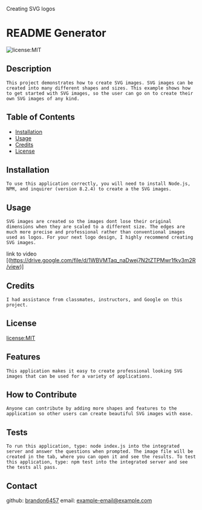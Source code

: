 Creating SVG logos
# README Generator
   ![license:MIT](https://img.shields.io/badge/license-MIT-blue)
  ## Description
    This project demonstrates how to create SVG images. SVG images can be created into many different shapes and sizes. This example shows how to get started with SVG images, so the user can go on to create their own SVG images of any kind.
  ## Table of Contents
  
  - [Installation](#installation)
  - [Usage](#usage)
  - [Credits](#credits)
  - [License](#license)
  
  ## Installation
    To use this application correctly, you will need to install Node.js, NPM, and inquirer (version 8.2.4) to create a the SVG images.
  ## Usage
    SVG images are created so the images dont lose their original dimensions when they are scaled to a different size. The edges are much more precise and professional rather than conventional images used as logos. For your next logo design, I highly recommend creating SVG images.

link to video [(https://drive.google.com/file/d/1WBVMTaq_naDwej7N2tZTPMwr1fkv3m2R/view)]

  ## Credits
    I had assistance from classmates, instructors, and Google on this project.
  ## License
  [license:MIT](https://opensource.org/licenses/MIT/)
  ## Features
    This application makes it easy to create professional looking SVG images that can be used for a variety of applications.
  ## How to Contribute
    Anyone can contribute by adding more shapes and features to the application so other users can create beautiful SVG images with ease.
  ## Tests
    To run this application, type: node index.js into the integrated server and answer the questions when prompted. The image file will be created in the tab, where you can open it and see the results. To test this application, type: npm test into the integrated server and see the tests all pass.
  ## Contact
  github: [brandon6457](https://github.com/brandon6457)
  email: example-email@example.com